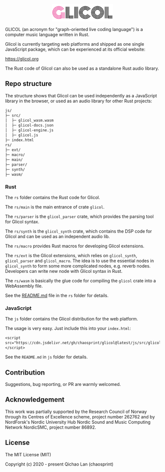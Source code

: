 <div align="center">
  <br />
  <p>
    <a href="https://glicol.org"><img src="./logo.png" width="200" /></a>
  </p>
</div>

GLICOL (an acronym for "graph-oriented live coding language") is a computer music language written in Rust. 

Glicol is currently targeting web platforms and shipped as one single JavaScript package, which can be experienced at its official website:

<a href="https://glicol.org" target="_blank" rel="noopener">
  https://glicol.org
</a>

The Rust code of Glicol can also be used as a standalone Rust audio library.

## Repo structure

The structure shows that Glicol can be used independently as a JavaScript library in the browser, or used as an audio library for other Rust projects:

```
js/
├─ src/
│  ├─ glicol_wasm.wasm
│  ├─ glicol-docs.json
│  ├─ glicol-engine.js
│  ├─ glicol.js
├─ index.html
rs/
├─ ext/
├─ macro/
├─ main/
├─ parser/
├─ synth/
├─ wasm/
```

### Rust

The `rs` folder contains the Rust code for Glicol.

The `rs/main` is the main entrance of crate `glicol`.

The `rs/parser` is the `glicol_parser` crate, which provides the parsing tool for Glicol syntax.

The `rs/synth` is the `glicol_synth` crate, which contains the DSP code for Glicol and can be used as an independent audio lib.

The `rs/macro` provides Rust macros for developing Glicol extensions.

The `rs/ext` is the Glicol extensions, which relies on `glicol_synth`, `glicol_parser` and `glicol_macro`. The idea is to use the essential nodes in `glicol_synth` to form some more complicated nodes, e.g. reverb nodes. Developers can write new node with Glicol syntax in Rust.

The `rs/wasm` is basically the glue code for compiling the `glicol` crate into a WebAssembly file.

See the [README.md](./rs/README.md) file in the `rs` folder for details.

### JavaScript

The `js` folder contains the Glicol distribution for the web platform.

The usage is very easy. Just include this into your `index.html`:

```
<script src="https://cdn.jsdelivr.net/gh/chaosprint/glicol@latest/js/src/glicol.js"></script>
```

See the `README.md` in `js` folder for details.

## Contribution

Suggestions, bug reporting, or PR are warmly welcomed.

## Acknowledgement

This work was partially supported by the Research Council of Norway through its Centres of Excellence scheme, project number 262762 and by NordForsk's Nordic University Hub Nordic Sound and Music Computing Network NordicSMC, project number 86892.

## License

The MIT License (MIT)

Copyright (c) 2020 - present Qichao Lan (chaosprint)
